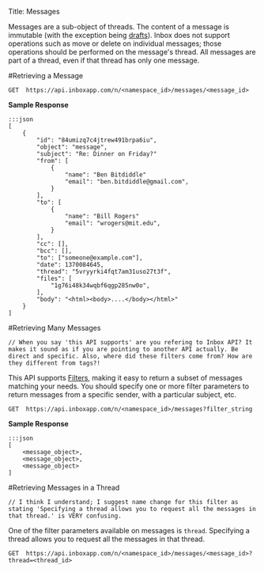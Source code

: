 Title: Messages

Messages are a sub-object of threads. The content of a message is immutable (with the exception being [drafts](#drafts)). Inbox does not support operations such as move or delete on individual messages; those operations should be performed on the message's thread. All messages are part of a thread, even if that thread has only one message.

#Retrieving a Message

    GET  https://api.inboxapp.com/n/<namespace_id>/messages/<message_id>

**Sample Response**

```
:::json
[
    {
        "id": "84umizq7c4jtrew491brpa6iu",
        "object": "message",
        "subject": "Re: Dinner on Friday?"
        "from": [
            {
                "name": "Ben Bitdiddle"
                "email": "ben.bitdiddle@gmail.com",
            }
        ],
        "to": [
            {
                "name": "Bill Rogers"
                "email": "wrogers@mit.edu",
            }
        ],
        "cc": [],
        "bcc": [],
        "to": ["someone@example.com"],
        "date": 1370084645,
        "thread": "5vryyrki4fqt7am31uso27t3f",
        "files": [
            "1g76i48k34wqbf6qgp285nw0o",
        ],
        "body": "<html><body>....</body></html>"
    }
]
```

#Retrieving Many Messages

    // When you say 'this API supports' are you refering to Inbox API? It makes it sound as if you are pointing to another API actually. Be direct and specific. Also, where did these filters come from? How are they different from tags?!

This API supports [Filters](#filters), making it easy to return a subset of messages matching your needs. You should specify one or more filter parameters to return messages from a specific sender, with a particular subject, etc.

    GET  https://api.inboxapp.com/n/<namespace_id>/messages?filter_string


**Sample Response**


```
:::json
[
    <message_object>,
    <message_object>,
    <message_object>
]
```

#Retrieving Messages in a Thread

    // I think I understand; I suggest name change for this filter as stating 'Specifying a thread allows you to request all the messages in that thread.' is VERY confusing.

One of the filter parameters available on messages is `thread`. Specifying a thread allows you to request all the messages in that thread.

    GET  https://api.inboxapp.com/n/<namespace_id>/messages/<message_id>?thread=<thread_id>
